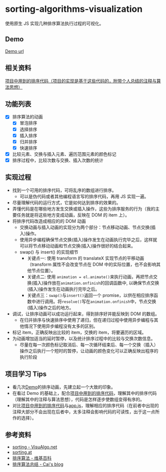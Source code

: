 # sorting-algorithms-visualization

使用原生 JS 实现几种排序算法执行过程的可视化。

## Demo

[Demo url](https://nevenleung.github.io/sorting-algorithms-visualization/)

## 相关资料

[项目中用到的排序代码（项目的实现是基于这些代码的，附带个人总结的注释与算法思想）](https://github.com/NevenLeung/sorting-algorithms-visualization/blob/master/Sorting.md)

## 功能列表

- [x] 排序算法的动画
  - [x] 冒泡排序
  - [x] 选择排序
  - [x] 插入排序
  - [x] 归并排序
  - [x] 快速排序
- [x] 比较元素、交换与插入元素、遍历范围元素的颜色标记
- [x] 排序过程中，比较次数与交换、插入次数的统计

## 实现过程

- 找到一个可用的排序代码，可将乱序的数组进行排序。
  - 可以是伪代码或者其他编程语言写的排序代码，再用 JS 实现一遍。
- 尽量理解代码的运行方式，它是如何达到排序的效果的。
- 弄懂代码是在哪些地方发生交换或插入操作，这些为排序服务的行为（我的主要任务就是将这些地方变成动画，反映在 DOM 的 item 上）。
- 将排序代码改造成相应的的 DOM 动画
  - 交换动画与插入动画的实现分为两个部分：节点移动动画、节点交换(插入)操作。
  - 使用异步编程确保节点交换(插入)操作发生在动画执行完毕之后，这样就可以将节点移动动画和节点交换(插入)操作很好的结合起来。
  - swap() 与 insert() 的实现细节
    - 关键点一: 使用 transform 的 translateX 实现节点的平移动画（transform 属性不会改变节点在 DOM 中的实际位置，也不会影响其他节点位置）。
    - 关键点二: 使用 `animation = el.animate()`来执行动画，再把节点交换(插入)操作放在`animation.onfinish`的回调函数中, 以确保节点交换(插入)操作发生在动画执行完毕之后。
    - 关键点三：`swap()`与`insert()`返回一个 promise，以供在相应排序函数中进行调用。将`resolve()`写在`animation.onfinish`中，节点交换(插入)操作之后的地方。
- 调试，让排序动画可以成功运行起来，得到排序好并能反映到 DOM 的数组。
  - 在归并排序与快速排序中使用了递归，但在递归过程中使用异步编程与其他情况下使用异步编程没有太多的区别。
- 标记 item，正确反映出比较的 item，交换的 item，将要遍历的区域。
- 为动画增加适当的延时暂停，以及统计排序过程中的比较与交换次数信息。
  - 尽量在每一次颜色标记取消后、每一次循环结束后、每一个交换（插入）操作之后执行一个短时的暂停，让动画的颜色变化可以正确反映出程序的执行阶段

## 项目学习 Tips

- 看几次[Demo](https://nevenleung.github.io/sorting-algorithms-visualization/)的排序动画，先建立起一个大致的印象。
- 在看过 Demo 的基础上，配合[项目中用到的排序代码](https://github.com/NevenLeung/sorting-algorithms-visualization/blob/master/Sorting.md)，理解其中的排序代码（理解其中的注释与算法思想），代码是怎样逐步使数组变得有序的。
- 对比[项目中用到的排序代码](https://github.com/NevenLeung/sorting-algorithms-visualization/blob/master/Sorting.md)与[app.js](https://github.com/NevenLeung/sorting-algorithms-visualization/blob/master/src/scripts/app.js)，理解相应的排序代码（在前者中出现的注释大部分不会出现在后者中，太多注释会影响代码的可读性，出于这一点所作的选择）。

## 参考资料

- [sorting - VisuAlgo.net](https://visualgo.net/en/sorting)
- [sorting.at](http://sorting.at/)
- [排序算法 - 维基百科](https://zh.wikipedia.org/wiki/%E6%8E%92%E5%BA%8F%E7%AE%97%E6%B3%95)
- [排序算法总结 - Cai's blog](http://ccc013.github.io/2016/11/20/%E6%8E%92%E5%BA%8F%E7%AE%97%E6%B3%95%E6%80%BB%E7%BB%93/)

